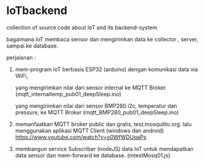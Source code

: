 # IoTbackend
collection of source code about IoT and its backend-system 

bagaimana IoT membaca sensor dan mengirimkan data ke collector , server,  sampai ke database.

perjalanan :
1. mem-program IoT berbasis ESP32 (arduino) dengan komunikasi data via WiFi, 

    yang mengirimkan nilai dari sensor internal ke MQTT Broker
    (mqtt_internaltemp_pub01_deepSleep.ino)
    
    yang mengirimkan nilai dari sensor BMP280 i2c, temperatur dan pressure, ke MQTT Broker
    (mqtt_BMP280_pub01_deepSleep.ino)

2. memanfaatkan MQTT broker public dan gratis, test.mosquitto.org. lalu menggunakan aplikasi MQTT Client (windows dan android)
    https://www.youtube.com/watch?v=o0WfWDUqaPs
3. membangun service Subscriber (nodeJS) data IoT untuk mendapatkan data sensor dan mem-forward ke database. 
    (mtestMosq01.js)
    

    
